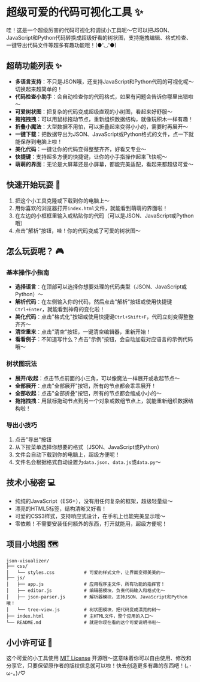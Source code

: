 # 超级可爱的代码可视化工具 ✨

哇！这是一个超级厉害的代码可视化和调试小工具呢～它可以把JSON、JavaScript和Python代码转换成超级好看的树状图，支持拖拽编辑、格式检查、一键导出代码文件等超多有趣功能哦！(●'◡'●)

## 超萌功能列表 ✨

- **多语言支持**：不只是JSON哦，还支持JavaScript和Python代码的可视化呢～切换起来超简单的！
- **代码检查小助手**：会自动检查你的代码格式，如果有问题会告诉你哪里出错啦～
- **可爱树状图**：把复杂的代码变成超级直观的小树图，看起来好舒服～
- **拖拖拽拽**：可以用鼠标拖动节点，重新组织数据结构，就像玩积木一样有趣！
- **折叠小魔法**：大型数据不用怕，可以折叠起来变得小小的，需要时再展开～
- **一键下载**：把数据导出为JSON、JavaScript或Python格式的文件，点一下就能保存到电脑上啦！
- **美化代码**：一键让你的代码变得整整齐齐，好看又专业～
- **快捷键**：支持超多方便的快捷键，让你的小手指操作起来飞快呢～
- **萌萌的界面**：无论是大屏幕还是小屏幕，都能完美适配，看起来都超级可爱～

## 快速开始玩耍 🚀

1. 把这个小工具克隆或下载到你的电脑上～
2. 用你喜欢的浏览器打开`index.html`文件，就能看到萌萌的界面啦！
3. 在左边的小框框里输入或粘贴你的代码（可以是JSON、JavaScript或Python哦）
4. 点击"解析"按钮，哇！你的代码变成了可爱的树状图～

## 怎么玩耍呢？ 🎮

### 基本操作小指南

- **选择语言**：在顶部可以选择你想要处理的代码类型（JSON、JavaScript或Python）～
- **解析代码**：在左侧输入你的代码，然后点击"解析"按钮或使用快捷键`Ctrl+Enter`，就能看到神奇的变化啦！
- **美化代码**：点击"格式化"按钮或使用快捷键`Ctrl+Shift+F`，代码立刻变得整整齐齐～
- **清空重来**：点击"清空"按钮，一键清空编辑器，重新开始！
- **看看例子**：不知道写什么？点击"示例"按钮，会自动加载对应语言的示例代码哦～

### 树状图玩法

- **展开/收起**：点击节点前面的小三角，可以像魔法一样展开或收起节点～
- **全部展开**：点击"全部展开"按钮，所有的节点都会乖乖展开！
- **全部收起**：点击"全部折叠"按钮，所有的节点都会缩成小小的～
- **拖拖拽拽**：用鼠标拖动节点到另一个对象或数组节点上，就能重新组织数据结构啦！

### 导出小技巧

1. 点击"导出"按钮
2. 从下拉菜单选择你想要的格式（JSON、JavaScript或Python）
3. 文件会自动下载到你的电脑上，超级方便呢！
4. 文件名会根据格式自动设置为`data.json`、`data.js`或`data.py`～

## 技术小秘密 💻

- 纯纯的JavaScript（ES6+），没有用任何复杂的框架，超级轻量级～
- 漂亮的HTML5标签，结构清晰又好看！
- 可爱的CSS3样式，支持响应式设计，在手机上也能完美显示哦～
- 零依赖！不需要安装任何额外的东西，打开就能用，超级方便呢！

## 项目小地图 🗺️

```
json-visualizer/
├── css/
│   └── styles.css           # 可爱的样式文件，让界面变得美美的～
├── js/
│   ├── app.js               # 应用程序主文件，所有功能的指挥官！
│   ├── editor.js            # 编辑器模块，负责代码输入和格式化～
│   ├── json-parser.js       # 解析器模块，支持JSON、JavaScript和Python哦！
│   └── tree-view.js         # 树状图模块，把代码变成漂亮的树～
├── index.html               # 主HTML文件，整个应用的入口～
└── README.md                # 就是你现在看的这个可爱说明书啦～
```

## 小小许可证 📜

这个可爱的小工具使用 [MIT License](LICENSE) 开源哦～这意味着你可以自由使用、修改和分享它，只要保留原作者的版权信息就可以啦！快去创造更多有趣的东西吧！(｡･ω･｡)ﾉ♡